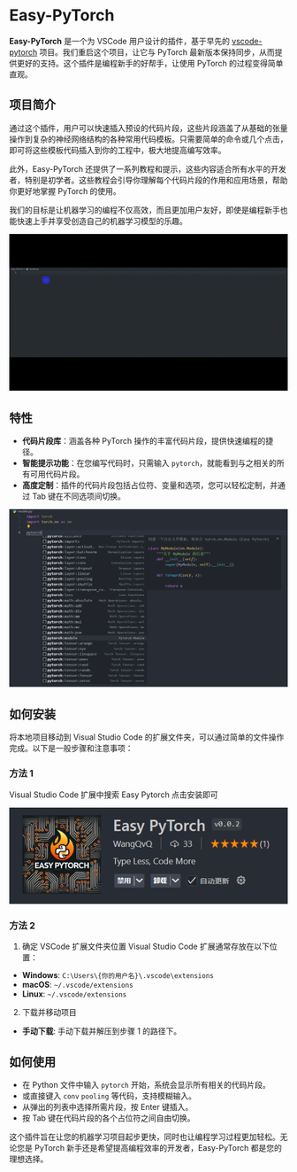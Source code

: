 
# Easy-PyTorch

**Easy-PyTorch** 是一个为 VSCode 用户设计的插件，基于早先的 [vscode-pytorch](https://github.com/SvenBecker/vscode-pytorch) 项目。我们重启这个项目，让它与 PyTorch 最新版本保持同步，从而提供更好的支持。这个插件是编程新手的好帮手，让使用 PyTorch 的过程变得简单直观。

## 项目简介

通过这个插件，用户可以快速插入预设的代码片段，这些片段涵盖了从基础的张量操作到复杂的神经网络结构的各种常用代码模板。只需要简单的命令或几个点击，即可将这些模板代码插入到你的工程中，极大地提高编写效率。

此外，Easy-PyTorch 还提供了一系列教程和提示，这些内容适合所有水平的开发者，特别是初学者。这些教程会引导你理解每个代码片段的作用和应用场景，帮助你更好地掌握 PyTorch 的使用。

我们的目标是让机器学习的编程不仅高效，而且更加用户友好，即使是编程新手也能快速上手并享受创造自己的机器学习模型的乐趣。

<div style="text-align: center;">
<img src="https://raw.githubusercontent.com/WangQvQ/Easy-PyTorch/main/images/preview.gif" alt="peculiarity"/>
</div>


## 特性

- **代码片段库**：涵盖各种 PyTorch 操作的丰富代码片段，提供快速编程的捷径。
- **智能提示功能**：在您编写代码时，只需输入 `pytorch`，就能看到与之相关的所有可用代码片段。
- **高度定制**：插件的代码片段包括占位符、变量和选项，您可以轻松定制，并通过 Tab 键在不同选项间切换。


<div style="text-align: center;">
<img src="https://raw.githubusercontent.com/WangQvQ/Easy-PyTorch/main/images/prompt.png" alt="peculiarity" width="800"/>
</div>

## 如何安装

将本地项目移动到 Visual Studio Code 的扩展文件夹，可以通过简单的文件操作完成。以下是一般步骤和注意事项：



### 方法 1
Visual Studio Code 扩展中搜索 Easy Pytorch 点击安装即可

<div style="text-align: center;">
<img src="https://raw.githubusercontent.com/WangQvQ/Easy-PyTorch/main/images/vscode.png" alt="peculiarity"/>
</div>


### 方法 2

1. 确定 VSCode 扩展文件夹位置
Visual Studio Code 扩展通常存放在以下位置：
- **Windows**: `C:\Users\{你的用户名}\.vscode\extensions`
- **macOS**: `~/.vscode/extensions`
- **Linux**: `~/.vscode/extensions`

2. 下载并移动项目

- **手动下载**: 手动下载并解压到步骤 1 的路径下。



## 如何使用

- 在 Python 文件中输入 `pytorch` 开始，系统会显示所有相关的代码片段。
- 或直接键入 `conv` `pooling` 等代码，支持模糊输入。
- 从弹出的列表中选择所需片段，按 Enter 键插入。
- 按 Tab 键在代码片段的各个占位符之间自由切换。

这个插件旨在让您的机器学习项目起步更快，同时也让编程学习过程更加轻松。无论您是 PyTorch 新手还是希望提高编程效率的开发者，Easy-PyTorch 都是您的理想选择。